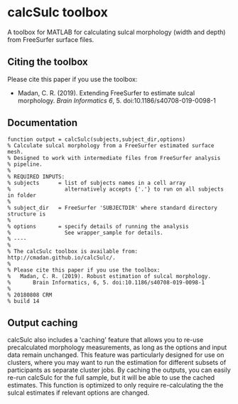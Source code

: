 # calcSulc toolbox
A toolbox for MATLAB for calculating sulcal morphology (width and depth) from FreeSurfer surface files.

## Citing the toolbox
Please cite this paper if you use the toolbox:
* Madan, C. R. (2019). Extending FreeSurfer to estimate sulcal morphology. *Brain Informatics 6*, 5. doi:10.1186/s40708-019-0098-1

## Documentation

```
function output = calcSulc(subjects,subject_dir,options)
% Calculate sulcal morphology from a FreeSurfer estimated surface mesh.
% Designed to work with intermediate files from FreeSurfer analysis
% pipeline.
% 
% REQUIRED INPUTS:
% subjects      = list of subjects names in a cell array
%                 alternatively accepts {'.'} to run on all subjects in folder
%
% subject_dir   = FreeSurfer 'SUBJECTDIR' where standard directory structure is
%
% options       = specify details of running the analysis
%                 See wrapper_sample for details.
% ----
%
% The calcSulc toolbox is available from: http://cmadan.github.io/calcSulc/.
% 
% Please cite this paper if you use the toolbox:
%   Madan, C. R. (2019). Robust estimation of sulcal morphology.
%		Brain Informatics, 6, 5. doi:10.1186/s40708-019-0098-1
% 
% 20180808 CRM
% build 14
```

## Output caching
calcSulc also includes a 'caching' feature that allows you to re-use precalculated morphology measurements, as long as the options and input data remain unchanged. This feature was particularly designed for use on clusters, where you may want to run the estimation for different subsets of participants as separate cluster jobs. By caching the outputs, you can easily re-run calcSulc for the full sample, but it will be able to use the cached estimates. This function is optimized to only require re-calculating the the sulcal estimates if relevant options are changed.